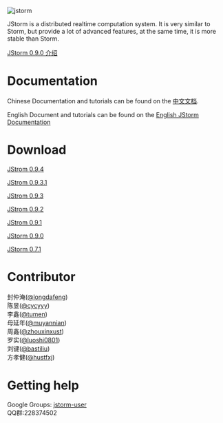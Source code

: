 ![jstorm](http://42.121.19.155/jstorm/jstorm-small.jpg)

JStorm is a distributed realtime computation system. It is very similar to Storm, but provide a lot of advanced features, at the same time, it is more stable than Storm. 

[JStorm 0.9.0 介绍](http://wenku.baidu.com/view/59e81017dd36a32d7375818b.html)

# Documentation
Chinese Documentation and tutorials can be found on the [中文文档](https://github.com/alibaba/jstorm/wiki/JStorm-Chinese-Documentation).

English Document and tutorials can be found on the [English JStorm Documentation](https://github.com/alibaba/jstorm/wiki/JStorm-English-Documentation)


# Download
 [JStrom 0.9.4](http://42.121.19.155/jstorm/jstorm-0.9.4.zip)

 [JStrom 0.9.3.1](http://42.121.19.155/jstorm/jstorm-0.9.3.1.zip)

 [JStrom 0.9.3](http://42.121.19.155/jstorm/jstorm-0.9.3.zip)

 [JStrom 0.9.2](http://42.121.19.155/jstorm/jstorm-0.9.2.zip)
 
 [JStrom 0.9.1](http://42.121.19.155/jstorm/jstorm-0.9.1.zip)

 
 [JStorm 0.9.0](http://42.121.19.155/jstorm/jstorm-0.9.0.zip) 

 [JStorm 0.7.1](http://42.121.19.155/jstorm/jstorm-0.7.1.zip) 

# Contributor
封仲淹([@longdafeng](https://github.com/longdafeng))<br/>
陈昱([@cycyyy](https://github.com/cycyyy))<br/>
李鑫([@tumen](https://github.com/tumen))<br/>
母延年([@muyannian](https://github.com/muyannian))<br/>
周鑫([@zhouxinxust](https://github.com/zhouxinxust))<br/>
罗实([@luoshi0801](https://github.com/luoshi0801))<br/>
刘键([@bastiliu](https://github.com/bastiliu))<br/>
方孝健([@hustfxj](https://github.com/hustfxj))<br/>


# Getting help
Google Groups: [jstorm-user](https://groups.google.com/forum/#!forum/jstorm-user)<br />
QQ群:228374502